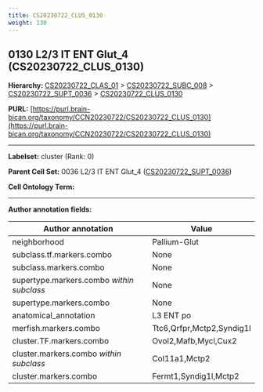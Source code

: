 ```yaml
---
title: CS20230722_CLUS_0130
weight: 130
---
```

## 0130 L2/3 IT ENT Glut_4 (CS20230722_CLUS_0130)
<b>Hierarchy: </b>
[CS20230722_CLAS_01](../CS20230722_CLAS_01) >
[CS20230722_SUBC_008](../CS20230722_SUBC_008) >
[CS20230722_SUPT_0036](../CS20230722_SUPT_0036) >
[CS20230722_CLUS_0130](../CS20230722_CLUS_0130)

**PURL:** [https://purl.brain-bican.org/taxonomy/CCN20230722/CS20230722_CLUS_0130](https://purl.brain-bican.org/taxonomy/CCN20230722/CS20230722_CLUS_0130)

---


**Labelset:** cluster (Rank: 0)

**Parent Cell Set:** 0036 L2/3 IT ENT Glut_4 ([CS20230722_SUPT_0036](../CS20230722_SUPT_0036))



**Cell Ontology Term:** 

[MARKER GENES.]: #


---

[TRANSFERRED ANNOTATIONS.]: #


[AUTHOR ANNOTATION FIELDS.]: #


**Author annotation fields:**

| Author annotation | Value |
|-------------------|-------|
|neighborhood|Pallium-Glut|
|subclass.tf.markers.combo|None|
|subclass.markers.combo|None|
|supertype.markers.combo _within subclass_|None|
|supertype.markers.combo|None|
|anatomical_annotation|L3 ENT po|
|merfish.markers.combo|Ttc6,Qrfpr,Mctp2,Syndig1l|
|cluster.TF.markers.combo|Ovol2,Mafb,Mycl,Cux2|
|cluster.markers.combo _within subclass_|Col11a1,Mctp2|
|cluster.markers.combo|Fermt1,Syndig1l,Mctp2|
